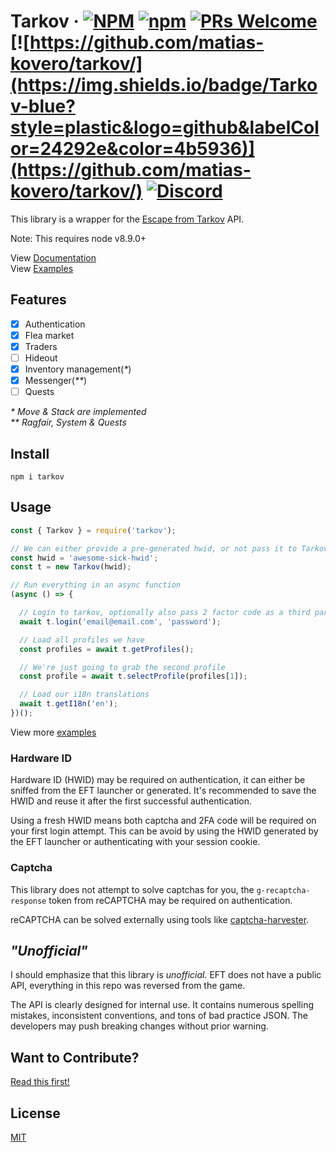 # Tarkov &middot; [![NPM](https://img.shields.io/npm/l/tarkov?color=blue&style=plastic)](https://github.com/matias-kovero/tarkov/blob/master/LICENSE) [![npm](https://img.shields.io/npm/v/tarkov?color=blue&style=plastic)](https://www.npmjs.com/package/tarkov) [![PRs Welcome](https://img.shields.io/badge/PRs-welcome-brightgreen?style=plastic)](https://github.com/matias-kovero/tarkov/pulls) [![https://github.com/matias-kovero/tarkov/](https://img.shields.io/badge/Tarkov-blue?style=plastic&logo=github&labelColor=24292e&color=4b5936)](https://github.com/matias-kovero/tarkov/) [![Discord](https://img.shields.io/badge/Discord-blue?style=plastic&logo=discord&labelColor=525252&color=525252)](https://discordapp.com/invite/aQPAUCJ)

This library is a wrapper for the [Escape from Tarkov](https://escapefromtarkov.com) API.  
  

Note: This requires node v8.9.0+

View [Documentation](https://matias-kovero.github.io/tarkov/)  
View [Examples](https://github.com/matias-kovero/tarkov/tree/master/examples)
## Features
- [x] Authentication
- [x] Flea market
- [x] Traders
- [ ] Hideout
- [x] Inventory management(_*_)  
- [x] Messenger(_**_)
- [ ] Quests

_* Move & Stack are implemented_  
_** Ragfair, System & Quests_
## Install
```
npm i tarkov
```
## Usage
```javascript
const { Tarkov } = require('tarkov');

// We can either provide a pre-generated hwid, or not pass it to Tarkov() for a randomly generated one
const hwid = 'awesome-sick-hwid';
const t = new Tarkov(hwid);

// Run everything in an async function
(async () => {

  // Login to tarkov, optionally also pass 2 factor code as a third param
  await t.login('email@email.com', 'password');

  // Load all profiles we have
  const profiles = await t.getProfiles();

  // We're just going to grab the second profile
  const profile = await t.selectProfile(profiles[1]);

  // Load our i18n translations
  await t.getI18n('en');
})();
```
View more [examples](https://github.com/matias-kovero/tarkov/tree/master/examples)

### Hardware ID
Hardware ID (HWID) may be required on authentication, it can either be sniffed from the EFT launcher or generated. It's recommended to save the HWID and reuse it after the first successful authentication.  
  
Using a fresh HWID means both captcha and 2FA code will be required on your first login attempt. This can be avoid by using the HWID generated by the EFT launcher or authenticating with your session cookie.
### Captcha
This library does not attempt to solve captchas for you, the `g-recaptcha-response` token from reCAPTCHA may be required on authentication.

reCAPTCHA can be solved externally using tools like [captcha-harvester](https://github.com/dzt/captcha-harvester).

## _"Unofficial"_
I should emphasize that this library is _unofficial_. EFT does not have a public API, everything in this repo was reversed from the game.

The API is clearly designed for internal use. It contains numerous spelling mistakes, inconsistent conventions, and tons of bad practice JSON. The developers may push breaking changes without prior warning.
## Want to Contribute?  
[Read this first!](CONTRIBUTING.md)
## License
[MIT](LICENSE)

